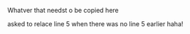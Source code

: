 Whatver that needst o be copied here



asked to relace line 5 when there was no line 5 earlier haha!

